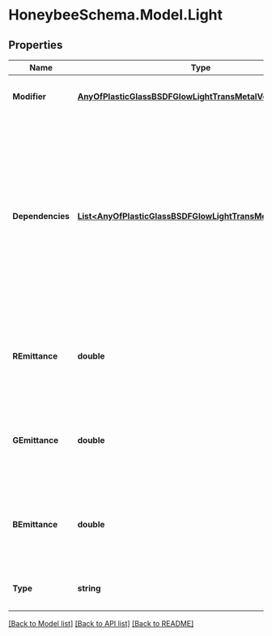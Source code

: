 
# HoneybeeSchema.Model.Light

## Properties

Name | Type | Description | Notes
------------ | ------------- | ------------- | -------------
**Modifier** | [**AnyOfPlasticGlassBSDFGlowLightTransMetalVoidMirror**](AnyOfPlasticGlassBSDFGlowLightTransMetalVoidMirror.md) | Material modifier (default: Void). | [optional] 
**Dependencies** | [**List&lt;AnyOfPlasticGlassBSDFGlowLightTransMetalVoidMirror&gt;**](AnyOfPlasticGlassBSDFGlowLightTransMetalVoidMirror.md) | List of modifiers that this modifier depends on. This argument is only useful for defining advanced modifiers where the modifier is defined based on other modifiers (default: None). | [optional] 
**REmittance** | **double** | A value between 0 and 1 for the red channel of the modifier (default: 0). | [optional] [default to 0.0D]
**GEmittance** | **double** | A value between 0 and 1 for the green channel of the modifier (default: 0). | [optional] [default to 0.0D]
**BEmittance** | **double** | A value between 0 and 1 for the blue channel of the modifier (default: 0). | [optional] [default to 0.0D]
**Type** | **string** |  | [optional] [readonly] [default to "light"]

[[Back to Model list]](../README.md#documentation-for-models)
[[Back to API list]](../README.md#documentation-for-api-endpoints)
[[Back to README]](../README.md)

